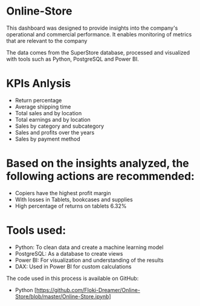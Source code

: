 # Online-Store
This dashboard was designed to provide insights into the company's operational and commercial performance. It enables monitoring of metrics that are relevant to the company


The data comes from the SuperStore database, processed and visualized with tools such as Python, PostgreSQL and Power BI.

# KPIs Anlysis

- Return percentage
- Average shipping time
- Total sales and by location
- Total earnings and by location
- Sales by category and subcategory
- Sales and profits over the years
- Sales by payment method

# Based on the insights analyzed, the following actions are recommended:

- Copiers have the highest profit margin
- With losses in Tablets, bookcases and supplies
- High percentage of returns on tablets 6.32%

# Tools used:
- Python: To clean data and create a machine learning model
- PostgreSQL: As a database to create views
- Power BI: For visualization and understanding of the results
- DAX: Used in Power BI for custom calculations


The code used in this process is available on GitHub:
- Python
[https://github.com/Floki-Dreamer/Online-Store/blob/master/Online-Store.ipynb]
